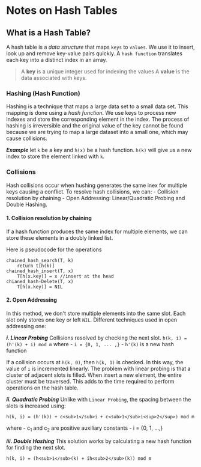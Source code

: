 # Notes on Hash Tables

## What is a Hash Table?
A hash table is a *data structure* that maps `keys` to `values`. We use it to insert, look up and remove key-value pairs quickly. A `hash function` translates each key into a distinct index in an array.
> A **key** is a unique integer used for indexing the values
> A **value** is the data associated with keys.

### Hashing (Hash Function)
Hashing is a technique that maps a large data set to a small data set. This mapping is done using a *hash function*. We use keys to process new indexes and store the corresponding element in the index.
The process of hashing is irreversible and the original value of the key cannot be found because we are trying to map a large dataset into a small one, which may cause collisions.

***Example***
let `k` be a key and `h(x)` be a hash function.
`h(k)` will give us a new index to store the element linked with `k`.

### Collisions
Hash collisions occur when hushing generates the same inex for multiple keys causing a conflict.
To resolve hash collisions, we can:
    - Collision resolution by chaining
    - Open Addressing: Linear/Quadratic Probing and Double Hashing.

#### 1. Collision resolution by chaining
If a hash function produces the same index for multiple elements, we can store these elements in a doubly linked list.

Here is pseudocode for the operations
```
chained_hash_search(T, k)
    return t[h(k)]
chained_hash_insert(T, x)
    T[h(x.key)] = x //insert at the head
chianed_hash-Delete(T, x)
    T[h(x.key)] = NIL
```

#### 2. Open Addressing
In this method, we don't store multiple elements into the same slot. Each slot only stores one key or left `NIL`.
Different techniques used in open addressing one:

***i. Linear Probing***
Collisions resolved by checking the next slot.
`h(k, i) = (h'(k) + i) mod m`
where
    - `i = {0, 1, ... ,}`
    - `h'(k)` is a new hash function

If a collision occurs at `h(k, 0)`, then `h(k, 1)` is checked. In this way, the value of `i` is incremented linearly.
The problem with linear probing is that a cluster of adjacent slots is filled. When insert a new element, the entire cluster must be traversed. This adds to the time required to perform operations on the hash table.

***ii. Quadratic Probing***
Unlike with `Linear Probing`, the spacing between the slots is increased using:

`h(k, i) = (h'(k)) + c<sub>1</sub>i + c<sub>1</sub>i<sup>2</sup>) mod m`

where
    - c<sub>1</sub> and c<sub>2</sub> are positive auxiliary constants
    - i = {0, 1, ...,}

***iii. Double Hashing***
This solution works by calculating a new hash function for finding the next slot.

`h(k, i) = (h<sub>1</sub>(k) + ih<sub>2</sub>(k)) mod m`